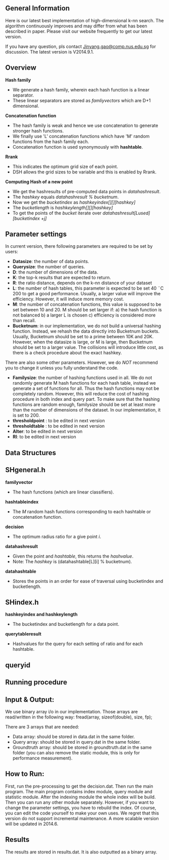 General Information
-------------------

Here is our latest best implementation of high-dimensional k-nn search.
The algorithm continuously improves and may differ from what has been described in paper.
Please visit our website frequently to get our latest version.

If you have any question, pls contact Jinyang.gao@comp.nus.edu.sg for discussion.
The latest version is V2014.9.1.

Overview
--------

**Hash family**
- We generate a hash family, wherein each hash function is a linear separator.
- These linear separators are stored as *famliyvectors* which are D+1 dimensional.

**Concatenation function**
- The hash family is weak and hence we use concatenation to generate stronger hash functions.
- We finally use 'L' concatenation functions which have 'M' random functions from the hash family each.
- Concatenation function is used synonymously with **hashtable**.

**Rrank**
- This indicates the optimum grid size of each point.
- DSH allows the grid sizes to be variable and this is enabled by Rrank.

**Computing Hash of a new point**
- We get the hashresults of pre-computed data points in *datahashresult*.
- The *hashkey* equals *datahashresult % bucketnum*.
- Now we get the *bucketindex* as *hashkeyindex[][][hashkey]*
- The *bucketlength* is *hashkeylength[][][hashkey]*
- To get the points of the *bucket* iterate over *datahashresult[Lused][bucketindex +j]*

Parameter settings
------------------

In current version, there following parameters are required to be set by users:

- **Datasize**:  the number of data points.
- **Querysize**: the number of queries.
- **D**:  the number of dimensions of the data.
- **K**:  the top-k results that are expected to return.
- **R**:  the ratio distance, depends on the k-nn distance of your dataset
- **L**:  the number of hash tables, this parameter is expected to be set 40 ¨C 200 to get a good performance. Usually, a larger value will improve the efficiency. However, it will induce more memory cost.
- **M**: the number of concatenation functions, this value is supposed to be set between 10 and 20. M should be set larger if: a) the hash function is not balanced b) a larger L is chosen c) efficiency is considered more than recall.
- **Bucketnum**: in our implementation, we do not build a universal hashing function. Instead, we rehash the data directly into Bucketnum buckets. Usually, Bucketnum should be set to a prime between 10K and 20K. However, when the datasize is large, or M is large, then Bucketnum should be set to a larger value. The collisions will introduce little cost, as there is a check procedure about the exact hashkey.

There are also some other parameters. However, we do *NOT* recommend you to change it unless you fully understand the code.

- **Familysize**: the number of hashing functions used in all. We do not randomly generate M hash functions for each hash table, instead we generate a set of functions for all. Thus the hash functions may not be completely random. However, this will reduce the cost of hashing procedure in both index and query part. To make sure that the hashing functions are random enough, familysize should be set at least more than the number of dimensions of the dataset. In our implementation, it is set to 200.
- **thresholdpoint** : to be edited in next version
- **thresholdtable** : to be edited in next version
- **Alter**: to be edited in next version
- **RI**: to be edited in next version

Data Structures
--------------

## SHgeneral.h

**familyvector**
- The hash functions (which are linear classifiers).

**hashtableindex**
- The *M* random hash functions corresponding to each hashtable or concatenation function.

**decision**
- The optimum radius ratio for a give point *i*.

**datahashresult**
- Given the point and *hashtable*, this returns the *hashvalue*.
- Note: The *hashkey* is (datahashtable[L][i] % bucketnum).

**datahashtable**
- Stores the points in an order for ease of traversal using bucketindex and bucketlength.

## SHindex.h
**hashkeyindex and hashkeylength**
- The bucketindex and bucketlength for a data point.

**querytableresult**
- Hashvalues for the query for each setting of ratio and for each hashtable.

**queryid**
-

Running procedure
-----------------

## Input & Output:
We use binary array i/o in our implementation. Those arrays are read/written in the following way:
fread(array, sizeof(double), size, fp);

There are 3 arrays that are needed:

- Data array: should be stored in data.dat in the same folder.
- Query array: should be stored in query.dat in the same folder.
- Groundtruth array: should be stored in groundtruth.dat in the same folder (you can also remove the static module, this is only for performance measurement).

## How to Run:
First, run the pre-processing to get the decision.dat. Then run the main program.
The main program contains index module, query module and statistic module. After the indexing module the whole index will be build. Then you can run any other module separately. However, if you want to change the parameter settings, you have to rebuild the index. Of course, you can edit the code yourself to make your own uses. We regret that this version do not support incremental maintenance. A more scalable version will be updated in 2014.6.

Results
-------

The results are stored in results.dat. It is also outputted as a binary array.



